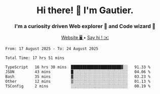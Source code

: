 <h1 align="center">Hi there! 👋 I'm Gautier.</h1>
<h3 align="center">I'm a curiosity driven Web explorer 🚀 and Code wizard 🧙</h3>

<p align="center">
  <a href="https://xisabla.github.io/">Website 🖥️ </a> •
  <a href="mailto:xisabla.dev@gmail.com">Say hi ! ✉️</a>
</p>

<!--START_SECTION:waka-->

```txt
From: 17 August 2025 - To: 24 August 2025

Total Time: 17 hrs 51 mins

TypeScript   16 hrs 30 mins  ██████████████████████▓░░   91.33 %
JSON         43 mins         █░░░░░░░░░░░░░░░░░░░░░░░░   04.06 %
Bash         35 mins         ▓░░░░░░░░░░░░░░░░░░░░░░░░   03.23 %
Other        12 mins         ▒░░░░░░░░░░░░░░░░░░░░░░░░   01.13 %
TSConfig     2 mins          ░░░░░░░░░░░░░░░░░░░░░░░░░   00.19 %
```

<!--END_SECTION:waka-->
